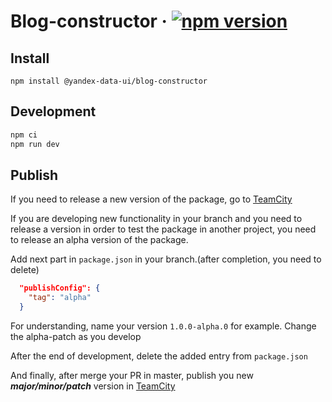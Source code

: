 # Blog-constructor &middot; [![npm version](https://badger.yandex-team.ru/npm/@yandex-data-ui/blog-constructor/version.svg)](https://npm.yandex-team.ru/@yandex-data-ui/blog-constructor)

## Install

```shell
npm install @yandex-data-ui/blog-constructor
```

## Development

```bash
npm ci
npm run dev
```

## Publish

If you need to release a new version of the package, go to [TeamCity](https://teamcity.aw.cloud.yandex.net/project/Cloud_Instruments_BlogConstructor?mode=builds#all-projects)

If you are developing new functionality in your branch and you need to release a version in order to test the package in another project, you need to release an alpha version of the package.

Add next part in `package.json` in your branch.(after completion, you need to delete)

```json
  "publishConfig": {
    "tag": "alpha"
  }
```

For understanding, name your version `1.0.0-alpha.0` for example. Change the alpha-patch as you develop

After the end of development, delete the added entry from `package.json`

And finally, after merge your PR in master, publish you new **_major/minor/patch_** version in [TeamCity](https://teamcity.aw.cloud.yandex.net/project/Cloud_Instruments_BlogConstructor?mode=builds#all-projects)
